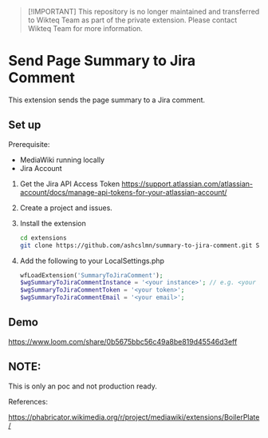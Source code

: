 > [!IMPORTANT]  This repository is no longer maintained and transferred to Wikteq Team as part of the private extension. Please contact Wikteq Team for more information. 

# Send Page Summary to Jira Comment

This extension sends the page summary to a Jira comment.

## Set up 

Prerequisite:
- MediaWiki running locally 
- Jira Account

1. Get the Jira API Access Token https://support.atlassian.com/atlassian-account/docs/manage-api-tokens-for-your-atlassian-account/

2. Create a project and issues.  

3. Install the extension
   
	```bash
	cd extensions
	git clone https://github.com/ashcslmn/summary-to-jira-comment.git SummaryToJiraComment
	```

4. Add the following to your LocalSettings.php

	```php 
	wfLoadExtension('SummaryToJiraComment');
	$wgSummaryToJiraCommentInstance = '<your instance>'; // e.g. <your instance>.atlassian.net
	$wgSummaryToJiraCommentToken = '<your token>';
	$wgSummaryToJiraCommentEmail = '<your email>';
	```
	
## Demo

https://www.loom.com/share/0b5675bbc56c49a8be819d45546d3eff

## NOTE:
This is only an poc and not production ready.

References:

https://phabricator.wikimedia.org/r/project/mediawiki/extensions/BoilerPlate/
